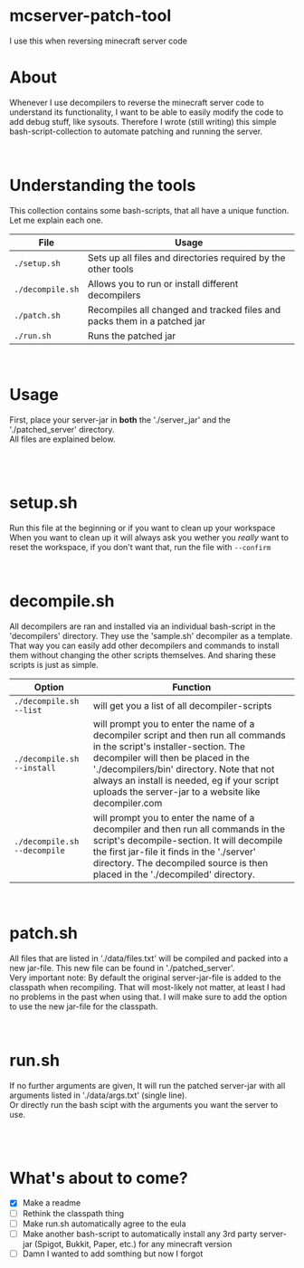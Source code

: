 # mcserver-patch-tool
I use this when reversing minecraft server code



# About  
Whenever I use decompilers to reverse the minecraft server code to understand its functionality, I want to be able to easily modify the code to add debug stuff, like sysouts. Therefore I wrote (still writing) this simple bash-script-collection to automate patching and running the server.  

<br>

# Understanding the tools
This collection contains some bash-scripts, that all have a unique function. Let me explain each one.  

File | Usage
-----|------
`./setup.sh` | Sets up all files and directories required by the other tools
`./decompile.sh` | Allows you to run or install different decompilers
`./patch.sh` | Recompiles all changed and tracked files and packs them in a patched jar
`./run.sh` | Runs the patched jar

<br>

# Usage
First, place your server-jar in **both** the './server_jar' and the './patched_server' directory.   
All files are explained below.  

<br><br>

# setup.sh
Run this file at the beginning or if you want to clean up your workspace  
When you want to clean up it will always ask you wether you  _really_ want to reset the workspace, if you don't want that, run the file with `--confirm`  

<br>

# decompile.sh
All decompilers are ran and installed via an individual bash-script in the 'decompilers' directory. They use the 'sample.sh' decompiler as a template. That way you can easily add other decompilers and commands to install them without changing the other scripts themselves. And sharing these scripts is just as simple.  

Option | Function
-------|---------
`./decompile.sh --list` | will get you a list of all decompiler-scripts  
`./decompile.sh --install` | will prompt you to enter the name of a decompiler script and then run all commands in the script's installer-section. The decompiler will then be placed in the './decompilers/bin' directory. Note that not always an install is needed, eg if your script uploads the server-jar to a website like decompiler.com  
`./decompile.sh --decompile` | will prompt you to enter the name of a decompiler and then run all commands in the script's decompile-section. It will decompile the first jar-file it finds in the './server' directory. The decompiled source is then placed in the './decompiled' directory.

<br>

# patch.sh
All files that are listed in './data/files.txt' will be compiled and packed into a new jar-file. This new file can be found in './patched_server'.  
Very important note: 
By default the original server-jar-file is added to the classpath when recompiling. That will most-likely not matter, at least I had no problems in the  past when using that. I will make sure to add the option to use the new jar-file for the classpath.  

<br>

# run.sh
If no further arguments are given, It will run the patched server-jar with all arguments listed in './data/args.txt' (single line).  
Or directly run the bash scipt with the arguments you want the server to use.  

<br><br>

# What's about to come?
- [x] Make a readme
- [ ] Rethink the classpath thing
- [ ] Make run.sh automatically agree to the eula
- [ ] Make another bash-script to automatically install any 3rd party server-jar (Spigot, Bukkit, Paper, etc.) for any minecraft version
- [ ] Damn I wanted to add somthing but now I forgot
